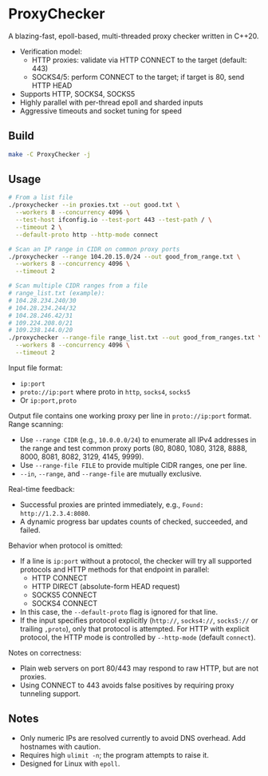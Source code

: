 # ProxyChecker

A blazing-fast, epoll-based, multi-threaded proxy checker written in C++20.

- Verification model:
  - HTTP proxies: validate via HTTP CONNECT to the target (default: 443)
  - SOCKS4/5: perform CONNECT to the target; if target is 80, send HTTP HEAD
- Supports HTTP, SOCKS4, SOCKS5
- Highly parallel with per-thread epoll and sharded inputs
- Aggressive timeouts and socket tuning for speed

## Build

```bash
make -C ProxyChecker -j
```

## Usage

```bash
# From a list file
./proxychecker --in proxies.txt --out good.txt \
  --workers 8 --concurrency 4096 \
  --test-host ifconfig.io --test-port 443 --test-path / \
  --timeout 2 \
  --default-proto http --http-mode connect

# Scan an IP range in CIDR on common proxy ports
./proxychecker --range 104.20.15.0/24 --out good_from_range.txt \
  --workers 8 --concurrency 4096 \
  --timeout 2

# Scan multiple CIDR ranges from a file
# range_list.txt (example):
# 104.28.234.240/30
# 104.28.234.244/32
# 104.28.246.42/31
# 109.224.208.0/21
# 109.238.144.0/20
./proxychecker --range-file range_list.txt --out good_from_ranges.txt \
  --workers 8 --concurrency 4096 \
  --timeout 2
```

Input file format:
- `ip:port`
- `proto://ip:port` where proto in `http`, `socks4`, `socks5`
- Or `ip:port,proto`

Output file contains one working proxy per line in `proto://ip:port` format.
Range scanning:
- Use `--range CIDR` (e.g., `10.0.0.0/24`) to enumerate all IPv4 addresses in the range
  and test common proxy ports (80, 8080, 1080, 3128, 8888, 8000, 8081, 8082, 3129, 4145, 9999).
- Use `--range-file FILE` to provide multiple CIDR ranges, one per line.
- `--in`, `--range`, and `--range-file` are mutually exclusive.

Real-time feedback:
- Successful proxies are printed immediately, e.g., `Found: http://1.2.3.4:8080`.
- A dynamic progress bar updates counts of checked, succeeded, and failed.

Behavior when protocol is omitted:
- If a line is `ip:port` without a protocol, the checker will try all supported protocols and HTTP methods for that endpoint in parallel:
  - HTTP CONNECT
  - HTTP DIRECT (absolute-form HEAD request)
  - SOCKS5 CONNECT
  - SOCKS4 CONNECT
- In this case, the `--default-proto` flag is ignored for that line.
- If the input specifies protocol explicitly (`http://`, `socks4://`, `socks5://` or trailing `,proto`), only that protocol is attempted. For HTTP with explicit protocol, the HTTP mode is controlled by `--http-mode` (default `connect`).

Notes on correctness:
- Plain web servers on port 80/443 may respond to raw HTTP, but are not proxies.
- Using CONNECT to 443 avoids false positives by requiring proxy tunneling support.

## Notes

- Only numeric IPs are resolved currently to avoid DNS overhead. Add hostnames with caution.
- Requires high `ulimit -n`; the program attempts to raise it.
- Designed for Linux with `epoll`.

